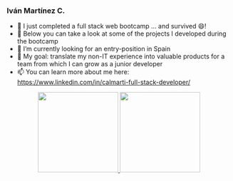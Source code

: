 ### Iván Martínez C.

- 🔭 I just completed a full stack web bootcamp ... and survived 😄!
- 🌱 Below you can take a look at some of the projects I developed during the bootcamp
- 🤔 I’m currently looking for an entry-position in Spain
- 👯 My goal: translate my non-IT experience into valuable products for a team from which I can grow as a junior developer
- 📫 You can learn more about me here: https://www.linkedin.com/in/calmarti-full-stack-developer/

<!--
**calmarti/calmarti** is a ✨ _special_ ✨ repository because its `README.md` (this file) appears on your GitHub profile.

Here are some ideas to get you started:

- 🔭 I’m currently working on ...
- 🌱 I’m currently learning ...
- 👯 I’m looking to collaborate on ...
- 🤔 I’m looking for help with ...
- 💬 Ask me about ...
- 📫 How to reach me: ...
- 😄 Pronouns: ...
- ⚡ Fun fact: ...
-->

<p align="center">
<a href="https://github.com/[calmarti]">
  <img height="180em" src="https://github-readme-stats-eight-theta.vercel.app/api?username=calmarti&show_icons=true&theme=algolia&include_all_commits=true&count_private=true"/>
  <img height="180em" src="https://github-readme-stats-eight-theta.vercel.app/api/top-langs/?username=calmarti&layout=compact&langs_count=8&theme=algolia"/>
</a>
</p>
